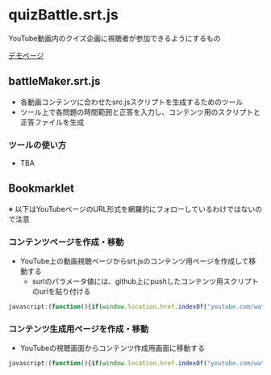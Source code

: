 # quizBattle.srt.js

YouTube動画内のクイズ企画に視聴者が参加できるようにするもの

[デモページ](https://srtjs.azurewebsites.net/?v=5HPPGh7bNrQ&surl=https://raw.githubusercontent.com/t-yokota/quizBattle/master/contents/demo/forDemoQuizBattle/quizBattle.srt.js)

## battleMaker.srt.js

- 各動画コンテンツに合わせたsrc.jsスクリプトを生成するためのツール
- ツール上で各問題の時間範囲と正答を入力し、コンテンツ用のスクリプトと正答ファイルを生成

### ツールの使い方

- TBA

## Bookmarklet

※ 以下はYouTubeページのURL形式を網羅的にフォローしているわけではないので注意

### コンテンツページを作成・移動

- YouTube上の動画視聴ページからsrt.jsのコンテンツ用ページを作成して移動する
  - surlのパラメータ値には、github上にpushしたコンテンツ用スクリプトのurlを貼り付ける

```js
javascript:(function(){if(window.location.href.indexOf("youtube.com/watch")>-1){var a=window.location.search.split("v=")[1].substring(0,11);window.open("https://srtjs.azurewebsites.net/?v="+a+"&surl=")}else alert("use this bookmarklet in youtube video page: \n'https://www.youtube.com/watch?v=...'")})();
```

### コンテンツ生成用ページを作成・移動

- YouTubeの視聴画面からコンテンツ作成用画面に移動する

```js
javascript:(function(){if(window.location.href.indexOf("youtube.com/watch")>-1){var a=window.location.search.split("v=")[1].substring(0,11);window.open("https://srtjs.azurewebsites.net/?v="+a+"&surl=https://raw.githubusercontent.com/t-yokota/quizBattle/master/src/battleMaker.srt.js")}else alert("use this bookmarklet in youtube video page: \n'https://www.youtube.com/watch?v=...'")})();
```
